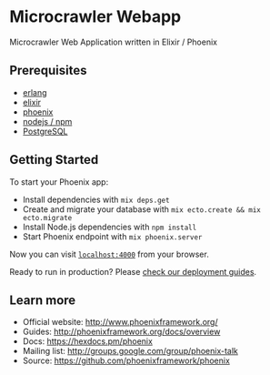 # Microcrawler Webapp

Microcrawler Web Application written in Elixir / Phoenix

## Prerequisites

- [erlang](https://www.erlang.org/)
- [elixir](http://elixir-lang.org/)
- [phoenix](http://www.phoenixframework.org/)
- [nodejs / npm](https://nodejs.org/en/)
- [PostgreSQL](https://www.postgresql.org/)

## Getting Started

To start your Phoenix app:

  * Install dependencies with `mix deps.get`
  * Create and migrate your database with `mix ecto.create && mix ecto.migrate`
  * Install Node.js dependencies with `npm install`
  * Start Phoenix endpoint with `mix phoenix.server`

Now you can visit [`localhost:4000`](http://localhost:4000) from your browser.

Ready to run in production? Please [check our deployment guides](http://www.phoenixframework.org/docs/deployment).

## Learn more

  * Official website: http://www.phoenixframework.org/
  * Guides: http://phoenixframework.org/docs/overview
  * Docs: https://hexdocs.pm/phoenix
  * Mailing list: http://groups.google.com/group/phoenix-talk
  * Source: https://github.com/phoenixframework/phoenix
